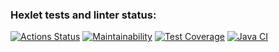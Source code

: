 ### Hexlet tests and linter status:
[![Actions Status](https://github.com/Lunycat/java-project-99/actions/workflows/hexlet-check.yml/badge.svg)](https://github.com/Lunycat/java-project-99/actions)
[![Maintainability](https://api.codeclimate.com/v1/badges/1d7382a5cbbd308ad088/maintainability)](https://codeclimate.com/github/Lunycat/java-project-99/maintainability)
[![Test Coverage](https://api.codeclimate.com/v1/badges/1d7382a5cbbd308ad088/test_coverage)](https://codeclimate.com/github/Lunycat/java-project-99/test_coverage)
[![Java CI](https://github.com/Lunycat/java-project-99/actions/workflows/main.yaml/badge.svg)](https://github.com/Lunycat/java-project-99/actions/workflows/main.yaml)
